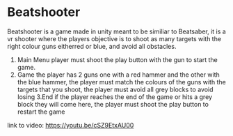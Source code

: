 # Beatshooter
Beatshooter is a game made in unity meant to be similiar to Beatsaber, it is a vr shooter where the players objective is to shoot as many targets with the right colour guns eitherred or blue, and avoid all obstacles.

  1. Main Menu player must shoot the play button with the gun to start the game.
  2. Game the player has 2 guns one with a red hammer and the other with the blue hammer, the player must match the colours of the guns 
      with the targets that you shoot, the player must avoid all grey blocks to avoid losing
  3.End if the player reaches the end of the game or hits a grey block they will come here, the player must shoot the play button to            restart the game
  
  link to video: https://youtu.be/cSZ9EtxAU00
